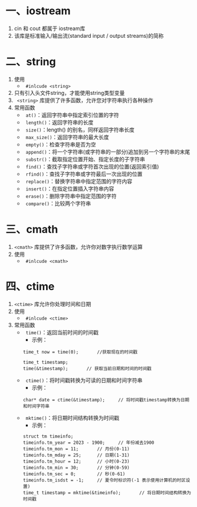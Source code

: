 # 一、iostream
1. cin 和 cout 都属于 iostream库
2. 该库是标准输入/输出流(standard input / output streams)的简称

# 二、string
1. 使用
	+ ` #inlcude <string>`
2. 只有引入头文件string，才能使用string类型变量
3. ` <string>` 库提供了许多函数，允许您对字符串执行各种操作
4. 常用函数
	+ ` at()`：返回字符串中指定索引位置的字符
	+ ` length()`：返回字符串的长度
	+ ` size()`：length() 的别名，同样返回字符串长度
	+ ` max_size()`：返回字符串的最大长度
	+ ` empty()`：检查字符串是否为空
	+ ` append()`：将一个字符串(或字符串的一部分)追加到另一个字符串的末尾
	+ ` substr()`：截取指定位置开始、指定长度的子字符串
	+ ` find()`：查找子字符串或字符首次出现的位置(返回索引值)
	+ ` rfind()`：查找子字符串或字符最后一次出现的位置
	+ ` replace()`：替换字符串中指定范围的字符内容
	+ ` insert()`：在指定位置插入字符串内容
	+ ` erase()`：删除字符串中指定范围的字符
	+ ` compare()`：比较两个字符串

# 三、cmath
1. `<cmath>` 库提供了许多函数，允许你对数字执行数学运算
2. 使用
	+ ` #inlcude <cmath>`


# 四、ctime
1. `<ctime>` 库允许你处理时间和日期
2. 使用
	+ ` #inlcude <ctime>`
3. 常用函数
	+ ` time()`：返回当前时间的时间戳
		+ 示例：
		```
		time_t now = time(0);		//获取现在的时间戳
		
		time_t timestamp;
		time(&timestamp);		// 获取当前日期和时间的时间戳
		```
	+ ` ctime()`：将时间戳转换为可读的日期和时间字符串
		+ 示例：
		```
		char* date = ctime(&timestamp);		// 将时间戳timestamp转换为日期和时间字符串
		```
	+ ` mktime()`：将日期时间结构转换为时间戳
		+ 示例：
		```
		struct tm timeinfo;
		timeinfo.tm_year = 2023 - 1900;		// 年份减去1900
		timeinfo.tm_mon = 11;		// 月份(0-11)
		timeinfo.tm_mday = 25;		// 日期(1-31)
		timeinfo.tm_hour = 12;		// 小时(0-23)
		timeinfo.tm_min = 30;		// 分钟(0-59)
		timeinfo.tm_sec = 0;		// 秒(0-61)
		timeinfo.tm_isdst = -1;		// 夏令时标识符(-1 表示使用计算机的时区设置)
		time_t timestamp = mktime(&timeinfo);		// 将日期时间结构转换为时间戳
		```

